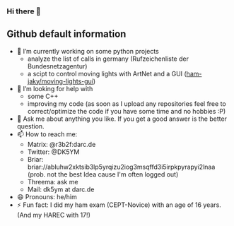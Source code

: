 ### Hi there 👋

## Github default information

- 🔭 I’m currently working on some python projects
  - analyze the list of calls in germany (Rufzeichenliste der Bundesnetzagentur)
  - a scipt to control moving lights with ArtNet and a GUI ([ham-jaky/moving-lights-gui](https://github.com/ham-jaky/moving-lights-gui))
- 🤔 I’m looking for help with
  - some C++
  - improving my code (as soon as I upload any repositories feel free to correct/optimize the code if you have some time and no hobbies :P)
- 💬 Ask me about anything you like. If you get a good answer is the better question.
- 📫 How to reach me:
  - Matrix: @r3b2f:darc.de
  - Twitter: @DK5YM
  - Briar: briar://abluhw2xktsib3lp5yrqizu2iog3msqffd3i5irpkpyrapyi2lnaa (prob. not the best Idea cause I'm often logged out)
  - Threema: ask me
  - Mail: dk5ym at darc.de
- 😄 Pronouns: he/him
- ⚡ Fun fact: I did my ham exam (CEPT-Novice) with an age of 16 years. (And my HAREC with 17!)

<!--
**ham-jaky/ham-jaky** is a ✨ _special_ ✨ repository because its `README.md` (this file) appears on your GitHub profile.

Here are some ideas to get you started:

- 🔭 I’m currently working on ...
- 🌱 I’m currently learning ...
- 👯 I’m looking to collaborate on ...
- 🤔 I’m looking for help with ...
- 💬 Ask me about ...
- 📫 How to reach me: ...
- 😄 Pronouns: ...
- ⚡ Fun fact: ...
-->
